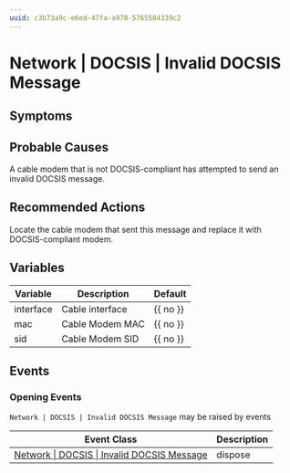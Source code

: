 ```yaml
---
uuid: c3b73a9c-e6ed-47fa-a970-5765584339c2
---
```

# Network | DOCSIS | Invalid DOCSIS Message

## Symptoms

## Probable Causes

A cable modem that is not DOCSIS-compliant has attempted to send an invalid DOCSIS message.

## Recommended Actions

Locate the cable modem that sent this message and replace it with DOCSIS-compliant modem.

## Variables

| Variable  | Description     | Default  |
| --------- | --------------- | -------- |
| interface | Cable interface | {{ no }} |
| mac       | Cable Modem MAC | {{ no }} |
| sid       | Cable Modem SID | {{ no }} |

## Events

### Opening Events
`Network | DOCSIS | Invalid DOCSIS Message` may be raised by events

| Event Class                                                                                                        | Description |
| ------------------------------------------------------------------------------------------------------------------ | ----------- |
| [Network \| DOCSIS \| Invalid DOCSIS Message](../event-classes-reference/network/docsis/invalid-docsis-message.md) | dispose     |
